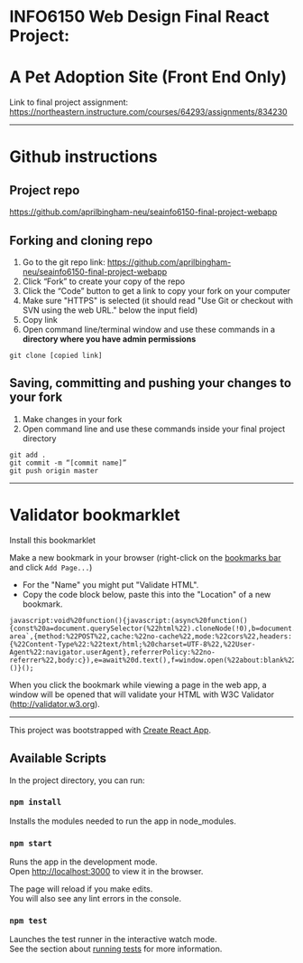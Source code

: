 # INFO6150 Web Design Final React Project: 
# A Pet Adoption Site (Front End Only)

Link to final project assignment: https://northeastern.instructure.com/courses/64293/assignments/834230

<hr>

# Github instructions

## Project repo
https://github.com/aprilbingham-neu/seainfo6150-final-project-webapp

## Forking and cloning repo
1. Go to the git repo link: https://github.com/aprilbingham-neu/seainfo6150-final-project-webapp
2. Click “Fork” to create your copy of the repo
4. Click the “Code” button to get a link to copy your fork on your computer
5. Make sure "HTTPS" is selected (it should read "Use Git or checkout with SVN using the web URL." below the input field)
6. Copy link
6. Open command line/terminal window and use these commands in a **directory where you have admin permissions**
```
git clone [copied link]
```

## Saving, committing and pushing your changes to your fork
1. Make changes in your fork
2. Open command line and use these commands inside your final project directory
```
git add .
git commit -m “[commit name]”
git push origin master
```

<hr>

# Validator bookmarklet

Install this bookmarklet

Make a new bookmark in your browser (right-click on the [bookmarks bar](https://support.google.com/chrome/answer/95745?hl=en) and click `Add Page...`)

- For the "Name" you might put "Validate HTML".
- Copy the code block below, paste this into the "Location" of a new bookmark.

```
javascript:void%20function(){javascript:(async%20function(){const%20a=document.querySelector(%22html%22).cloneNode(!0),b=document.createElement(%22div%22);b.appendChild(a);const%20c=`%3C!DOCTYPE%20html%3E${b.innerHTML}`.replace(/style%20type=\%22text\/css\%22/g,%22style%22),d=await%20fetch(`http://localhost:3000/nu/%23text-area`,{method:%22POST%22,cache:%22no-cache%22,mode:%22cors%22,headers:{%22Content-Type%22:%22text/html;%20charset=UTF-8%22,%22User-Agent%22:navigator.userAgent},referrerPolicy:%22no-referrer%22,body:c}),e=await%20d.text(),f=window.open(%22about:blank%22,%22%22,%22width=700,height=500%22);let%20g=e.replace(%22style.css%22,%22https://validator.w3.org/nu/style.css%22);g=g.replace(/\%3Cform(.*)form\%3E/g,%22%22),f.document.write(g)})()}();
```

When you click the bookmark while viewing a page in the web app, a window will be opened that will validate your HTML with W3C Validator (http://validator.w3.org).

<hr>

This project was bootstrapped with [Create React App](https://github.com/facebook/create-react-app).

## Available Scripts

In the project directory, you can run:

### `npm install`

Installs the modules needed to run the app in node_modules.

### `npm start`

Runs the app in the development mode.<br>
Open [http://localhost:3000](http://localhost:3000) to view it in the browser.

The page will reload if you make edits.<br>
You will also see any lint errors in the console.

### `npm test`

Launches the test runner in the interactive watch mode.<br>
See the section about [running tests](https://facebook.github.io/create-react-app/docs/running-tests) for more information.
